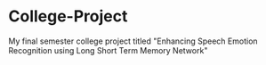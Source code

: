 # College-Project
My final semester college project titled "Enhancing Speech Emotion Recognition using Long Short Term Memory Network"
